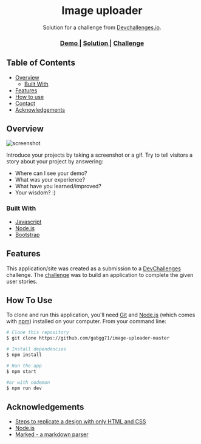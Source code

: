 <!-- Please update value in the {}  -->

<h1 align="center">Image uploader</h1>

<div align="center">
   Solution for a challenge from  <a href="http://devchallenges.io" target="_blank">Devchallenges.io</a>.
</div>

<div align="center">
  <h3>
    <a href="https://image-uploadermaster.herokuapp.com/ ">
      Demo
    </a>
    <span> | </span>
    <a href="https://github.com/gabgg71/image-uploader-master">
      Solution
    </a>
    <span> | </span>
    <a href="https://devchallenges.io/challenges/O2iGT9yBd6xZBrOcVirx">
      Challenge
    </a>
  </h3>
</div>

<!-- TABLE OF CONTENTS -->

## Table of Contents

- [Overview](#overview)
  - [Built With](#built-with)
- [Features](#features)
- [How to use](#how-to-use)
- [Contact](#contact)
- [Acknowledgements](#acknowledgements)

<!-- OVERVIEW -->

## Overview

![screenshot](https://user-images.githubusercontent.com/16707738/92399059-5716eb00-f132-11ea-8b14-bcacdc8ec97b.png)

Introduce your projects by taking a screenshot or a gif. Try to tell visitors a story about your project by answering:

- Where can I see your demo?
- What was your experience?
- What have you learned/improved?
- Your wisdom? :)

### Built With

<!-- This section should list any major frameworks that you built your project using. Here are a few examples.-->

- [Javascript](https://developer.mozilla.org/es/docs/Web/JavaScript)
- [Node.js](https://nodejs.org/es/)
- [Bootstrap](https://getbootstrap.com/)

## Features

<!-- List the features of your application or follow the template. Don't share the figma file here :) -->

This application/site was created as a submission to a [DevChallenges](https://devchallenges.io/challenges) challenge. The [challenge](https://devchallenges.io/challenges/O2iGT9yBd6xZBrOcVirx) was to build an application to complete the given user stories.

## How To Use

<!-- Example: -->

To clone and run this application, you'll need [Git](https://git-scm.com) and [Node.js](https://nodejs.org/en/download/) (which comes with [npm](http://npmjs.com)) installed on your computer. From your command line:

```bash
# Clone this repository
$ git clone https://github.com/gabgg71/image-uploader-master

# Install dependencies
$ npm install

# Run the app
$ npm start

#or with nodemon
$ npm run dev
```

## Acknowledgements

<!-- This section should list any articles or add-ons/plugins that helps you to complete the project. This is optional but it will help you in the future. For example -->

- [Steps to replicate a design with only HTML and CSS](https://devchallenges-blogs.web.app/how-to-replicate-design/)
- [Node.js](https://nodejs.org/)
- [Marked - a markdown parser](https://github.com/chjj/marked)


